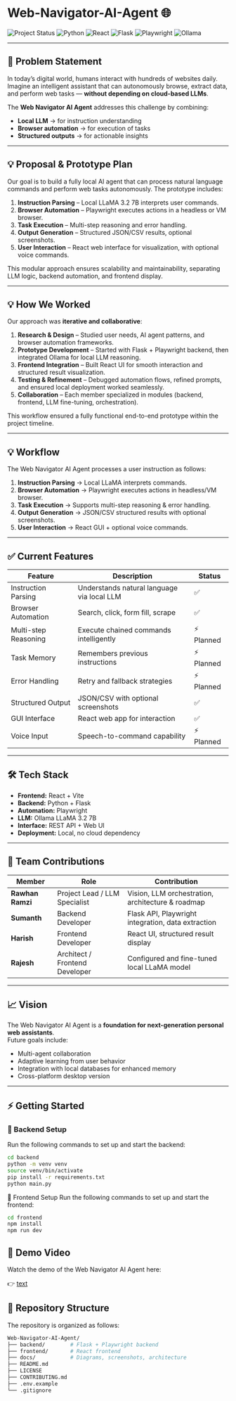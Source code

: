 
# Web-Navigator-AI-Agent 🌐

![Project Status](https://img.shields.io/badge/status-Prototype-blue)
![Python](https://img.shields.io/badge/Python-3.11-blue)
![React](https://img.shields.io/badge/React-18-blue)
![Flask](https://img.shields.io/badge/Flask-2.3-blue)
![Playwright](https://img.shields.io/badge/Playwright-Automation-blue)
![Ollama](https://img.shields.io/badge/LLM-Ollama-blue)

---


## 📌 Problem Statement
In today’s digital world, humans interact with hundreds of websites daily. Imagine an intelligent assistant that can autonomously browse, extract data, and perform web tasks — **without depending on cloud-based LLMs**.

The **Web Navigator AI Agent** addresses this challenge by combining:  
- **Local LLM** → for instruction understanding  
- **Browser automation** → for execution of tasks  
- **Structured outputs** → for actionable insights  

---

## 💡 Proposal & Prototype Plan
Our goal is to build a fully local AI agent that can process natural language commands and perform web tasks autonomously. The prototype includes:  

1. **Instruction Parsing** – Local LLaMA 3.2 7B interprets user commands.  
2. **Browser Automation** – Playwright executes actions in a headless or VM browser.  
3. **Task Execution** – Multi-step reasoning and error handling.  
4. **Output Generation** – Structured JSON/CSV results, optional screenshots.  
5. **User Interaction** – React web interface for visualization, with optional voice commands.  

This modular approach ensures scalability and maintainability, separating LLM logic, backend automation, and frontend display.

---

## 💡 How We Worked
Our approach was **iterative and collaborative**:

1. **Research & Design** – Studied user needs, AI agent patterns, and browser automation frameworks.  
2. **Prototype Development** – Started with Flask + Playwright backend, then integrated Ollama for local LLM reasoning.  
3. **Frontend Integration** – Built React UI for smooth interaction and structured result visualization.  
4. **Testing & Refinement** – Debugged automation flows, refined prompts, and ensured local deployment worked seamlessly.  
5. **Collaboration** – Each member specialized in modules (backend, frontend, LLM fine-tuning, orchestration).  

This workflow ensured a fully functional end-to-end prototype within the project timeline.

---

## 💡 Workflow
The Web Navigator AI Agent processes a user instruction as follows:  

1. **Instruction Parsing** → Local LLaMA interprets commands.  
2. **Browser Automation** → Playwright executes actions in headless/VM browser.  
3. **Task Execution** → Supports multi-step reasoning & error handling.  
4. **Output Generation** → JSON/CSV structured results with optional screenshots.  
5. **User Interaction** → React GUI + optional voice commands.  

---

## ✅ Current Features

| Feature              | Description                               | Status |
|----------------------|-------------------------------------------|--------|
| Instruction Parsing   | Understands natural language via local LLM | ✅ |
| Browser Automation    | Search, click, form fill, scrape          | ✅ |
| Multi-step Reasoning  | Execute chained commands intelligently    | ⚡ Planned |
| Task Memory           | Remembers previous instructions           | ⚡ Planned |
| Error Handling        | Retry and fallback strategies             | ⚡ Planned |
| Structured Output     | JSON/CSV with optional screenshots        | ✅ |
| GUI Interface         | React web app for interaction             | ✅ |
| Voice Input           | Speech-to-command capability              | ⚡ Planned |

---

## 🛠 Tech Stack

- **Frontend:** React + Vite  
- **Backend:** Python + Flask  
- **Automation:** Playwright  
- **LLM:** Ollama LLaMA 3.2 7B  
- **Interface:** REST API + Web UI  
- **Deployment:** Local, no cloud dependency  

---

## 👥 Team Contributions

| Member        | Role              | Contribution |
|---------------|------------------|--------------|
| **Rawhan Ramzi** | Project Lead / LLM Specialist  | Vision, LLM orchestration, architecture & roadmap |
| **Sumanth**      | Backend Developer | Flask API, Playwright integration, data extraction |
| **Harish**       | Frontend Developer | React UI, structured result display |
| **Rajesh**       | Architect / Frontend Developer | Configured and fine-tuned local LLaMA model |

---

## 📈 Vision
The Web Navigator AI Agent is a **foundation for next-generation personal web assistants**.  
Future goals include:  
- Multi-agent collaboration  
- Adaptive learning from user behavior  
- Integration with local databases for enhanced memory  
- Cross-platform desktop version  

---

## ⚡ Getting Started

### 🔧 Backend Setup
Run the following commands to set up and start the backend:

```bash
cd backend
python -m venv venv
source venv/bin/activate
pip install -r requirements.txt
python main.py
```
🎨 Frontend Setup
Run the following commands to set up and start the frontend:
```bash
cd frontend
npm install
npm run dev
```

## 🎥 Demo Video

Watch the demo of the Web Navigator AI Agent here:

👉 [text](https://drive.google.com/file/d/1HHtUMJBIXakTRT8gCqP4Ruiy4otmqbES/view?usp=sharing)

## 📂 Repository Structure

The repository is organized as follows:
```bash 
Web-Navigator-AI-Agent/
├── backend/        # Flask + Playwright backend
├── frontend/       # React frontend
├── docs/           # Diagrams, screenshots, architecture
├── README.md
├── LICENSE
├── CONTRIBUTING.md
├── .env.example
└── .gitignore
```

